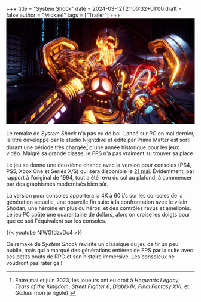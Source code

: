 +++
title = "System Shock"
date = 2024-03-12T21:00:32+01:00
draft = false
author = "Mickael"
tags = ["Trailer"]
+++ 
![Texte Alternative](SystemShock.jpg "On te voit plus aux soirées ?")

Le remake de *System Shock* n'a pas eu de bol. Lancé sur PC en mai dernier, le titre développé par le studio Nightdive et édité par Prime Matter est sorti durant une période très chargée[^1] d'une année historique pour les jeux vidéo. Malgré sa grande classe, le FPS n'a pas vraiment su trouver sa place.

Le jeu se donne une deuxième chance avec la version pour consoles (PS4, PS5, Xbox One et Series X/S) qui sera disponible le [21 mai](https://presse.plaion.com/ALL-SYSTEMS-ACTIVE). Évidemment, par rapport à l'original de 1994, tout a été revu du sol au plafond, à commencer par des graphismes modernisés bien sûr. 

La version pour consoles apportera la 4K à 60 i/s sur les consoles de la génération actuelle, une nouvelle fin suite à la confrontation avec le vilain Shodan, une héroïne en plus du héros, et des contrôles revus et améliorés. Le jeu PC coûte une quarantaine de dollars, alors on croise les doigts pour que ce soit l'équivalent sur les consoles.

{{< youtube NIWGfdzvDc4 >}} 

Ce remake de *System Shock* revisite un classique du jeu de tir un peu oublié, mais qui a marqué des générations entières de FPS par la suite avec ses petits bouts de RPG et son histoire immersive. Les consoleux ne voudront pas rater ça !

[^1]: Entre mai et juin 2023, les joueurs ont eu droit à *Hogwarts Legacy*, *Tears of the Kingdom*, *Street Fighter 6*, *Diablo IV*, *Final Fantasy XVI*, et *Gollum* (non je rigole).